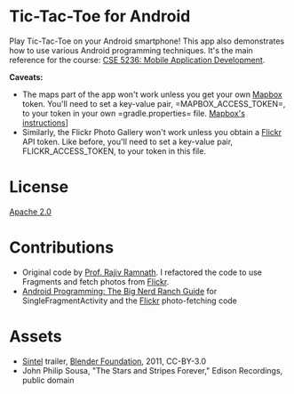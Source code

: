 Tic-Tac-Toe for Android
=======================

Play Tic-Tac-Toe on your Android smartphone! This app also demonstrates how to use various Android
programming techniques. It's the main reference for the course:
[CSE 5236: Mobile Application Development](http://web.cse.ohio-state.edu/~champion/5236).

**Caveats:**
- The maps part of the app won't work unless you get your own [Mapbox](https://www.mapbox.com) token. You'll need to set a key-value pair, =MAPBOX_ACCESS_TOKEN=, to your token in your own =gradle.properties= file. [Mapbox's instructions](https://docs.mapbox.com/help/troubleshooting/private-access-token-android-and-ios/#android)]
- Similarly, the Flickr Photo Gallery won't work unless you obtain a [Flickr](https://www.flickr.com) API token. Like before, you'll need to set a key-value pair, FLICKR_ACCESS_TOKEN, to your token in this file.

License
=======

[Apache 2.0](https://apache.org/licenses/LICENSE-2.0)

Contributions
=============
- Original code by [Prof. Rajiv Ramnath](http://web.cse.ohio-state.edu/~ramnath). I refactored the code to use Fragments and fetch photos from [Flickr](https://www.flicr.com).
- [Android Programming: The Big Nerd Ranch Guide](https://www.bignerdranch.com/books/android-programming/) for SingleFragmentActivity and the [Flickr](https://www.flickr.com) photo-fetching code

Assets
======
- [Sintel](http://www.sintel.org) trailer, [Blender Foundation](http://www.blender.org), 2011, CC-BY-3.0
- John Philip Sousa, "The Stars and Stripes Forever," Edison Recordings, public domain
